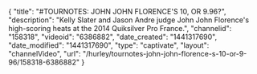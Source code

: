 {
    "title": "#TOURNOTES: JOHN JOHN FLORENCE'S 10, OR 9.96?",
    "description": "Kelly Slater and Jason Andre judge John John Florence's high-scoring heats at the 2014 Quiksilver Pro France.",
    "channelid": "158318",
    "videoid": "6386882",
    "date_created": "1441317690",
    "date_modified": "1441317690",
    "type": "captivate",
    "layout": "channelVideo",
    "url": "\/hurley\/tournotes-john-john-florence-s-10-or-9-96\/158318-6386882"
}